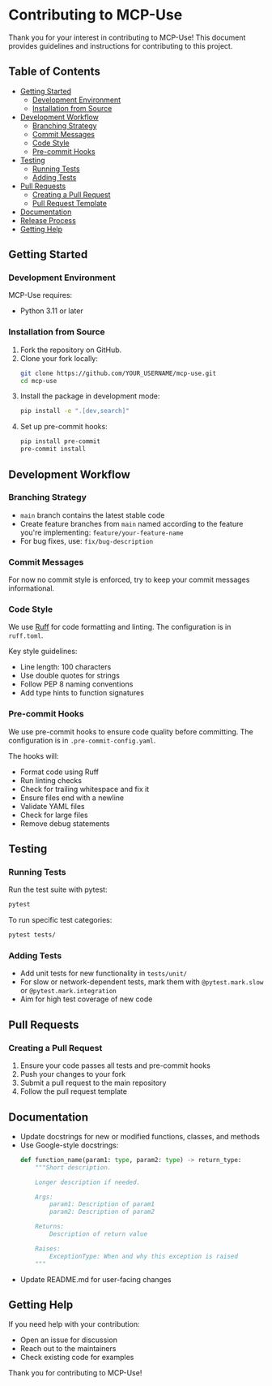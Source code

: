 # Contributing to MCP-Use

Thank you for your interest in contributing to MCP-Use! This document provides guidelines and instructions for contributing to this project.

## Table of Contents

- [Getting Started](#getting-started)
  - [Development Environment](#development-environment)
  - [Installation from Source](#installation-from-source)
- [Development Workflow](#development-workflow)
  - [Branching Strategy](#branching-strategy)
  - [Commit Messages](#commit-messages)
  - [Code Style](#code-style)
  - [Pre-commit Hooks](#pre-commit-hooks)
- [Testing](#testing)
  - [Running Tests](#running-tests)
  - [Adding Tests](#adding-tests)
- [Pull Requests](#pull-requests)
  - [Creating a Pull Request](#creating-a-pull-request)
  - [Pull Request Template](#pull-request-template)
- [Documentation](#documentation)
- [Release Process](#release-process)
- [Getting Help](#getting-help)

## Getting Started

### Development Environment

MCP-Use requires:
- Python 3.11 or later

### Installation from Source

1. Fork the repository on GitHub.
2. Clone your fork locally:
   ```bash
   git clone https://github.com/YOUR_USERNAME/mcp-use.git
   cd mcp-use
   ```
3. Install the package in development mode:
   ```bash
   pip install -e ".[dev,search]"
   ```
4. Set up pre-commit hooks:
   ```bash
   pip install pre-commit
   pre-commit install
   ```

## Development Workflow

### Branching Strategy

- `main` branch contains the latest stable code
- Create feature branches from `main` named according to the feature you're implementing: `feature/your-feature-name`
- For bug fixes, use: `fix/bug-description`

### Commit Messages

For now no commit style is enforced, try to keep your commit messages informational.
### Code Style

We use [Ruff](https://github.com/astral-sh/ruff) for code formatting and linting. The configuration is in `ruff.toml`.

Key style guidelines:
- Line length: 100 characters
- Use double quotes for strings
- Follow PEP 8 naming conventions
- Add type hints to function signatures

### Pre-commit Hooks

We use pre-commit hooks to ensure code quality before committing. The configuration is in `.pre-commit-config.yaml`.

The hooks will:
- Format code using Ruff
- Run linting checks
- Check for trailing whitespace and fix it
- Ensure files end with a newline
- Validate YAML files
- Check for large files
- Remove debug statements

## Testing

### Running Tests

Run the test suite with pytest:

```bash
pytest
```

To run specific test categories:

```bash
pytest tests/
```

### Adding Tests

- Add unit tests for new functionality in `tests/unit/`
- For slow or network-dependent tests, mark them with `@pytest.mark.slow` or `@pytest.mark.integration`
- Aim for high test coverage of new code

## Pull Requests

### Creating a Pull Request

1. Ensure your code passes all tests and pre-commit hooks
2. Push your changes to your fork
3. Submit a pull request to the main repository
4. Follow the pull request template

## Documentation

- Update docstrings for new or modified functions, classes, and methods
- Use Google-style docstrings:
  ```python
  def function_name(param1: type, param2: type) -> return_type:
      """Short description.

      Longer description if needed.

      Args:
          param1: Description of param1
          param2: Description of param2

      Returns:
          Description of return value

      Raises:
          ExceptionType: When and why this exception is raised
      """
  ```
- Update README.md for user-facing changes

## Getting Help

If you need help with your contribution:

- Open an issue for discussion
- Reach out to the maintainers
- Check existing code for examples

Thank you for contributing to MCP-Use!
